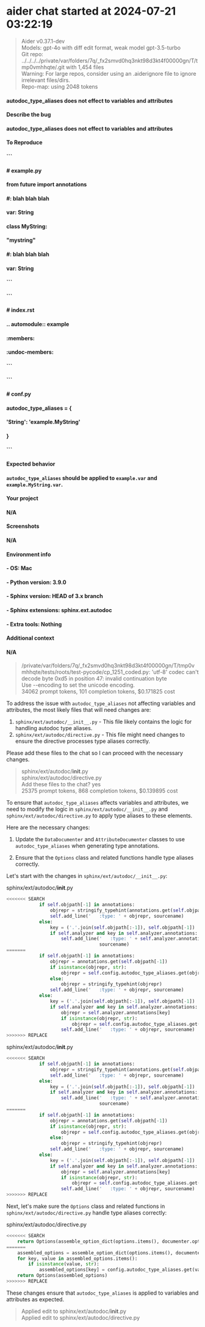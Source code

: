 
# aider chat started at 2024-07-21 03:22:19

> Aider v0.37.1-dev  
> Models: gpt-4o with diff edit format, weak model gpt-3.5-turbo  
> Git repo: ../../../../private/var/folders/7q/_fx2smvd0hq3nkt98d3kt4f00000gn/T/tmp0vmhhqte/.git with 1,454 files  
> Warning: For large repos, consider using an .aiderignore file to ignore irrelevant files/dirs.  
> Repo-map: using 2048 tokens  

#### autodoc_type_aliases does not effect to variables and attributes  
#### **Describe the bug**  
#### autodoc_type_aliases does not effect to variables and attributes  
####   
#### **To Reproduce**  
####   
#### ```  
#### # example.py  
#### from __future__ import annotations  
####   
####   
#### #: blah blah blah  
#### var: String  
####   
####   
#### class MyString:  
####     "mystring"  
####   
####     #: blah blah blah  
####     var: String  
#### ```  
#### ```  
#### # index.rst  
#### .. automodule:: example  
####    :members:  
####    :undoc-members:  
#### ```  
#### ```  
#### # conf.py  
#### autodoc_type_aliases = {  
####     'String': 'example.MyString'  
#### }  
#### ```  
####   
#### **Expected behavior**  
#### `autodoc_type_aliases` should be applied to `example.var` and `example.MyString.var`.  
####   
#### **Your project**  
#### N/A  
####   
#### **Screenshots**  
#### N/A  
####   
#### **Environment info**  
#### - OS: Mac  
#### - Python version: 3.9.0  
#### - Sphinx version: HEAD of 3.x branch  
#### - Sphinx extensions: sphinx.ext.autodoc  
#### - Extra tools: Nothing  
####   
#### **Additional context**  
#### N/A  
> /private/var/folders/7q/_fx2smvd0hq3nkt98d3kt4f00000gn/T/tmp0vmhhqte/tests/roots/test-pycode/cp_1251_coded.py: 'utf-8' codec can't decode byte 0xd5 in position 47: invalid continuation byte  
> Use --encoding to set the unicode encoding.  
> 34062 prompt tokens, 101 completion tokens, $0.171825 cost  

To address the issue with `autodoc_type_aliases` not affecting variables and attributes, the most likely files that will need changes are:

1. `sphinx/ext/autodoc/__init__.py` - This file likely contains the logic for handling autodoc type aliases.
2. `sphinx/ext/autodoc/directive.py` - This file might need changes to ensure the directive processes type aliases correctly.

Please add these files to the chat so I can proceed with the necessary changes.

> sphinx/ext/autodoc/__init__.py  
> sphinx/ext/autodoc/directive.py  
> Add these files to the chat? yes  
> 25375 prompt tokens, 868 completion tokens, $0.139895 cost  

To ensure that `autodoc_type_aliases` affects variables and attributes, we need to modify the logic in `sphinx/ext/autodoc/__init__.py` and `sphinx/ext/autodoc/directive.py` to apply type aliases to these elements.

Here are the necessary changes:

1. Update the `DataDocumenter` and `AttributeDocumenter` classes to use `autodoc_type_aliases` when generating type annotations.

2. Ensure that the `Options` class and related functions handle type aliases correctly.

Let's start with the changes in `sphinx/ext/autodoc/__init__.py`:

sphinx/ext/autodoc/__init__.py
```python
<<<<<<< SEARCH
            if self.objpath[-1] in annotations:
                objrepr = stringify_typehint(annotations.get(self.objpath[-1]))
                self.add_line('   :type: ' + objrepr, sourcename)
            else:
                key = ('.'.join(self.objpath[:-1]), self.objpath[-1])
                if self.analyzer and key in self.analyzer.annotations:
                    self.add_line('   :type: ' + self.analyzer.annotations[key],
                                  sourcename)
=======
            if self.objpath[-1] in annotations:
                objrepr = annotations.get(self.objpath[-1])
                if isinstance(objrepr, str):
                    objrepr = self.config.autodoc_type_aliases.get(objrepr, objrepr)
                else:
                    objrepr = stringify_typehint(objrepr)
                self.add_line('   :type: ' + objrepr, sourcename)
            else:
                key = ('.'.join(self.objpath[:-1]), self.objpath[-1])
                if self.analyzer and key in self.analyzer.annotations:
                    objrepr = self.analyzer.annotations[key]
                    if isinstance(objrepr, str):
                        objrepr = self.config.autodoc_type_aliases.get(objrepr, objrepr)
                    self.add_line('   :type: ' + objrepr, sourcename)
>>>>>>> REPLACE
```

sphinx/ext/autodoc/__init__.py
```python
<<<<<<< SEARCH
            if self.objpath[-1] in annotations:
                objrepr = stringify_typehint(annotations.get(self.objpath[-1]))
                self.add_line('   :type: ' + objrepr, sourcename)
            else:
                key = ('.'.join(self.objpath[:-1]), self.objpath[-1])
                if self.analyzer and key in self.analyzer.annotations:
                    self.add_line('   :type: ' + self.analyzer.annotations[key],
                                  sourcename)
=======
            if self.objpath[-1] in annotations:
                objrepr = annotations.get(self.objpath[-1])
                if isinstance(objrepr, str):
                    objrepr = self.config.autodoc_type_aliases.get(objrepr, objrepr)
                else:
                    objrepr = stringify_typehint(objrepr)
                self.add_line('   :type: ' + objrepr, sourcename)
            else:
                key = ('.'.join(self.objpath[:-1]), self.objpath[-1])
                if self.analyzer and key in self.analyzer.annotations:
                    objrepr = self.analyzer.annotations[key]
                    if isinstance(objrepr, str):
                        objrepr = self.config.autodoc_type_aliases.get(objrepr, objrepr)
                    self.add_line('   :type: ' + objrepr, sourcename)
>>>>>>> REPLACE
```

Next, let's make sure the `Options` class and related functions in `sphinx/ext/autodoc/directive.py` handle type aliases correctly:

sphinx/ext/autodoc/directive.py
```python
<<<<<<< SEARCH
    return Options(assemble_option_dict(options.items(), documenter.option_spec))
=======
    assembled_options = assemble_option_dict(options.items(), documenter.option_spec)
    for key, value in assembled_options.items():
        if isinstance(value, str):
            assembled_options[key] = config.autodoc_type_aliases.get(value, value)
    return Options(assembled_options)
>>>>>>> REPLACE
```

These changes ensure that `autodoc_type_aliases` is applied to variables and attributes as expected.

> Applied edit to sphinx/ext/autodoc/__init__.py  
> Applied edit to sphinx/ext/autodoc/directive.py  
